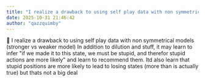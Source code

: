 ```yaml
---
title: "I realize a drawback to using self play data with non symmetrical models  stronger vs"
date: 2025-10-31 21:46:42
author: "qazzquimby"
---
```


💭 I realize a drawback to using self play data with non symmetrical models (stronger vs weaker model)
In addition to dilution and stuff, it may learn to infer "if we made it to this state, we must be stupid, and therefor stupid actions are more likely" and learn to recommend them.
Itd also learn that stupid positions are more likely to lead to losing states (more than is actually true) but thats not a big deal